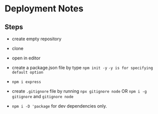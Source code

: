 # Deployment Notes

## Steps
- create empty repository
- clone
- open in editor
- create a package.json file by type `npm init -y` `-y is for specifying default option`
- `npm i express`
- create `.gitignore` file by running `npx gitignore node` OR `npm i -g gitignore` and `gitignore node`


- `npm i -D 'package` for dev dependencies only.
